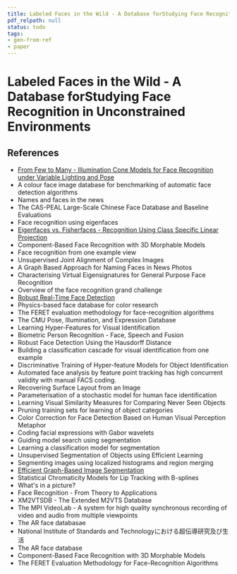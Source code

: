 ```yaml
---
title: Labeled Faces in the Wild - A Database forStudying Face Recognition in Unconstrained Environments
pdf_relpath: null
status: todo
tags:
- gen-from-ref
- paper
---
```


# Labeled Faces in the Wild - A Database forStudying Face Recognition in Unconstrained Environments

## References

- [From Few to Many - Illumination Cone Models for Face Recognition under Variable Lighting and Pose](./from-few-to-many-illumination-cone-models-for-face-recognition-under-variable-lighting-and-pose.md)
- A colour face image database for benchmarking of automatic face detection algorithms
- Names and faces in the news
- The CAS-PEAL Large-Scale Chinese Face Database and Baseline Evaluations
- Face recognition using eigenfaces
- [Eigenfaces vs. Fisherfaces - Recognition Using Class Specific Linear Projection](./eigenfaces-vs-fisherfaces-recognition-using-class-specific-linear-projection.md)
- Component-Based Face Recognition with 3D Morphable Models
- Face recognition from one example view
- Unsupervised Joint Alignment of Complex Images
- A Graph Based Approach for Naming Faces in News Photos
- Characterising Virtual Eigensignatures for General Purpose Face Recognition
- Overview of the face recognition grand challenge
- [Robust Real-Time Face Detection](./robust-real-time-face-detection.md)
- Physics-based face database for color research
- The FERET evaluation methodology for face-recognition algorithms
- The CMU Pose, Illumination, and Expression Database
- Learning Hyper-Features for Visual Identification
- Biometric Person Recognition - Face, Speech and Fusion
- Robust Face Detection Using the Hausdorff Distance
- Building a classification cascade for visual identification from one example
- Discriminative Training of Hyper-feature Models for Object Identification
- Automated face analysis by feature point tracking has high concurrent validity with manual FACS coding.
- Recovering Surface Layout from an Image
- Parameterisation of a stochastic model for human face identification
- Learning Visual Similarity Measures for Comparing Never Seen Objects
- Pruning training sets for learning of object categories
- Color Correction for Face Detection Based on Human Visual Perception Metaphor
- Coding facial expressions with Gabor wavelets
- Guiding model search using segmentation
- Learning a classification model for segmentation
- Unsupervised Segmentation of Objects using Efficient Learning
- Segmenting images using localized histograms and region merging
- [Efficient Graph-Based Image Segmentation](./efficient-graph-based-image-segmentation.md)
- Statistical Chromaticity Models for Lip Tracking with B-splines
- What's in a picture?
- Face Recognition - From Theory to Applications
- XM2VTSDB - The Extended M2VTS Database
- The MPI VideoLab - A system for high quality synchronous recording of video and audio from multiple viewpoints
- The AR face databasae
- National Institute of Standards and Technologyにおける超伝導研究及び生活
- The AR face database
- Component-Based Face Recognition with 3D Morphable Models
- The FERET Evaluation Methodology for Face-Recognition Algorithms

